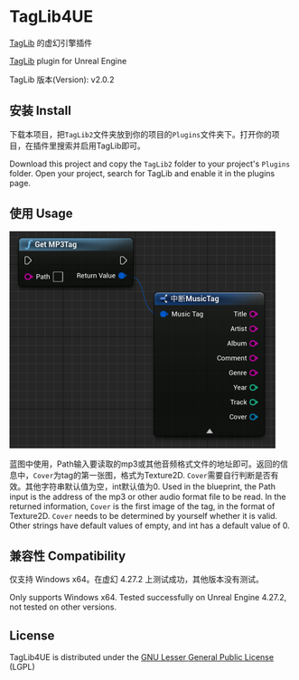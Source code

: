 # TagLib4UE
[TagLib](https://taglib.org/) 的虚幻引擎插件

[TagLib](https://taglib.org/) plugin for Unreal Engine



TagLib 版本(Version): v2.0.2 

## 安装 Install

下载本项目，把`TagLib2`文件夹放到你的项目的`Plugins`文件夹下。打开你的项目，在插件里搜索并启用TagLib即可。

Download this project and copy the `TagLib2` folder to your project's `Plugins` folder. Open your project, search for TagLib and enable it in the plugins page.

## 使用 Usage

<img src="screenshot.png" alt="image-20251006150742208" style="zoom:50%;" />

蓝图中使用，Path输入要读取的mp3或其他音频格式文件的地址即可。返回的信息中，`Cover`为tag的第一张图，格式为Texture2D. `Cover`需要自行判断是否有效。其他字符串默认值为空，int默认值为0.
Used in the blueprint, the Path input is the address of the mp3 or other audio format file to be read. In the returned information, `Cover` is the first image of the tag, in the format of Texture2D. `Cover` needs to be determined by yourself whether it is valid. Other strings have default values of empty, and int has a default value of 0.

## 兼容性 Compatibility

仅支持 Windows x64。在虚幻 4.27.2 上测试成功，其他版本没有测试。

Only supports Windows x64. Tested successfully on Unreal Engine 4.27.2, not tested on other versions.

## License

TagLib4UE is distributed under the [GNU Lesser General Public License](https://www.gnu.org/licenses/lgpl.html) (LGPL)
